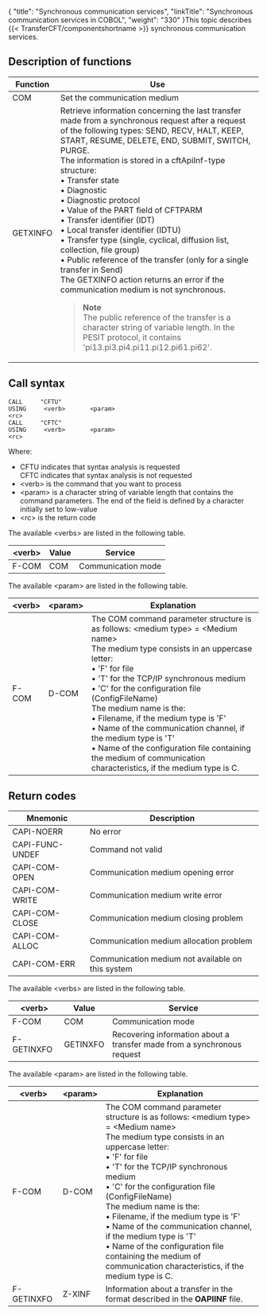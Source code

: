 {
    "title": "Synchronous  communication services",
    "linkTitle": "Synchronous communication services in COBOL",
    "weight": "330"
}This topic describes {{< TransferCFT/componentshortname  >}} synchronous communication services.

## Description of functions


| Function | Use |
| --- | --- |
| COM | Set the communication medium |
| GETXINFO | Retrieve information concerning the last transfer made from a synchronous request after a request of the following types: SEND, RECV, HALT, KEEP, START, RESUME, DELETE, END, SUBMIT, SWITCH, PURGE.<br/> The information is stored in a cftApiInf-type structure:<br/> • Transfer state<br/> • Diagnostic<br/> • Diagnostic protocol<br/> • Value of the PART field of CFTPARM<br/> • Transfer identifier (IDT)<br/> • Local transfer identifier (IDTU)<br/> • Transfer type (single, cyclical, diffusion list, collection, file group)<br/> • Public reference of the transfer (only for a single transfer in Send)<br/> The GETXINFO action returns an error if the communication medium is not synchronous.<br/> <blockquote> **Note**<br/> The public reference of the transfer is a character string of variable length. In the PESIT protocol, it contains 'pi13.pi3.pi4.pi11.pi12.pi61.pi62'.<br/> </blockquote>  |


<span id="Call Syntax"></span>

## Call syntax

```
CALL     "CFTU"    
USING     <verb>       <param>    
<rc>
CALL     "CFTC"    
USING     <verb>       <param>    
<rc>
```

Where:

- CFTU indicates
    that syntax analysis is requested  
    CFTC indicates that syntax analysis is not requested
- &lt;verb> is
    the command that you want to process
- &lt;param> is
    a character string of variable length that contains the command parameters.
    The end of the field is defined by a character initially set to low-value
- &lt;rc> is the
    return code

The available &lt;verbs> are listed in the following table.


| **&lt;verb&gt;** | **Value** | **Service** |
| --- | --- | --- |
| F-COM | COM | Communication mode |


The available &lt;param> are listed in the following table.


| &lt;verb&gt; | &lt;param&gt; | Explanation |
| --- | --- | --- |
| F-COM | D-COM | The COM command parameter structure is as follows: &lt;medium type&gt; = &lt;Medium name&gt;<br/> The medium type consists in an uppercase letter:<br/> • 'F' for file<br/> • 'T' for the TCP/IP synchronous medium<br/> • 'C' for the configuration file (ConfigFileName)<br/> The medium name is the:<br/> • Filename, if the medium type is 'F'<br/> • Name of the communication channel, if the medium type is 'T'<br/> • Name of the configuration file containing the medium of communication characteristics, if the medium type is C. |


## Return codes


| Mnemonic | Description |
| --- | --- |
| CAPI-NOERR | No error |
| CAPI-FUNC-UNDEF | Command not valid |
| CAPI-COM-OPEN | Communication medium opening error |
| CAPI-COM-WRITE | Communication medium write error |
| CAPI-COM-CLOSE | Communication medium closing problem |
| CAPI-COM-ALLOC | Communication medium allocation problem |
| CAPI-COM-ERR | Communication medium not available on this system |


The available &lt;verbs> are
listed in the following table.


| &lt;verb&gt; | Value | Service |
| --- | --- | --- |
| F-COM | COM | Communication mode |
| F-GETINXFO | GETINXFO | Recovering information about a transfer made from a synchronous request |


The available &lt;param> are
listed in the following table.


| &lt;verb&gt; | &lt;param&gt; | Explanation |
| --- | --- | --- |
| F-COM | D-COM | The COM command parameter structure is as follows: &lt;medium type&gt; = &lt;Medium name&gt;<br/> The medium type consists in an uppercase letter:<br/> • 'F' for file<br/> • 'T' for the TCP/IP synchronous medium<br/> • 'C' for the configuration file (ConfigFileName)<br/> The medium name is the:<br/> • Filename, if the medium type is 'F'<br/> • Name of the communication channel, if the medium type is 'T'<br/> • Name of the configuration file containing the medium of communication characteristics, if the medium type is C. |
| F-GETINXFO | Z-XINF | Information about a transfer in the format described in the **OAPIINF** file. |


